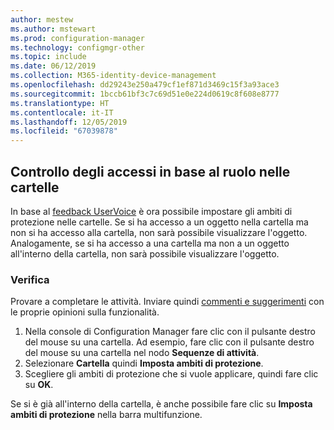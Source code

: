```yaml
---
author: mestew
ms.author: mstewart
ms.prod: configuration-manager
ms.technology: configmgr-other
ms.topic: include
ms.date: 06/12/2019
ms.collection: M365-identity-device-management
ms.openlocfilehash: dd29243e250a479cf1ef871d3469c15f3a93ace3
ms.sourcegitcommit: 1bccb61bf3c7c69d51e0e224d0619c8f608e8777
ms.translationtype: HT
ms.contentlocale: it-IT
ms.lasthandoff: 12/05/2019
ms.locfileid: "67039878"
---
```

## <a name="rbac-on-folders"></a>Controllo degli accessi in base al ruolo nelle cartelle

In base al [feedback UserVoice](https://configurationmanager.uservoice.com/forums/300492-ideas/suggestions/8390346-rba-on-the-folder-level) è ora possibile impostare gli ambiti di protezione nelle cartelle. Se si ha accesso a un oggetto nella cartella ma non si ha accesso alla cartella, non sarà possibile visualizzare l'oggetto. Analogamente, se si ha accesso a una cartella ma non a un oggetto all'interno della cartella, non sarà possibile visualizzare l'oggetto. 

### <a name="try-it-out"></a>Verifica

Provare a completare le attività. Inviare quindi [commenti e suggerimenti](/sccm/core/understand/find-help#product-feedback) con le proprie opinioni sulla funzionalità.

1. Nella console di Configuration Manager fare clic con il pulsante destro del mouse su una cartella. Ad esempio, fare clic con il pulsante destro del mouse su una cartella nel nodo **Sequenze di attività**.
1. Selezionare **Cartella** quindi **Imposta ambiti di protezione**.
1. Scegliere gli ambiti di protezione che si vuole applicare, quindi fare clic su **OK**.

Se si è già all'interno della cartella, è anche possibile fare clic su **Imposta ambiti di protezione** nella barra multifunzione.
